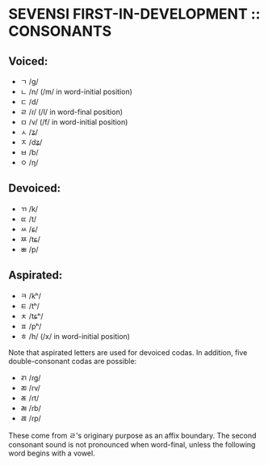 #  SEVENSI FIRST-IN-DEVELOPMENT :: CONSONANTS  #

##  Voiced:  ##

- ㄱ /g/
- ㄴ /n/ (/m/ in word-initial position)
- ㄷ /d/
- ㄹ /ɾ/ (/l/ in word-final position)
- ㅁ /v/ (/f/ in word-initial position)
- ㅅ /ʑ/
- ㅈ /dʑ/
- ㅂ /b/
- ㅇ /ŋ/

##  Devoiced:  ##

- ㄲ /k/
- ㄸ /t/
- ㅆ /ɕ/
- ㅉ /tɕ/
- ㅃ /p/

##  Aspirated:  ##

- ㅋ /kʰ/
- ㅌ /tʰ/
- ㅊ /tɕʰ/
- ㅍ /pʰ/
- ㅎ /h/ (/x/ in word-initial position)

Note that aspirated letters are used for devoiced codas.
In addition, five double-consonant codas are possible:

- ㄺ /ɾg/
- ㄻ /ɾv/
- ㄾ /ɾt/
- ㄼ /ɾb/
- ㄿ /ɾp/

These come from ㄹ's originary purpose as an affix boundary.
The second consonant sound is not pronounced when word-final, unless the following word begins with a vowel.

